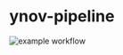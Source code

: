 # ynov-pipeline

![example workflow](https://github.com/defless/ynov-pipeline/actions/workflows/python-app.yml/badge.svg)
